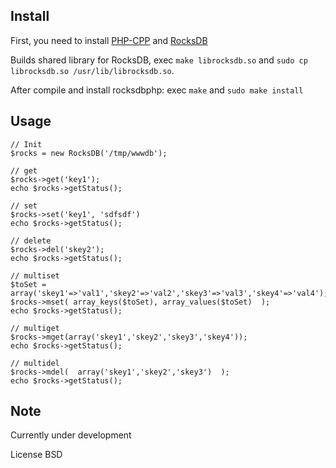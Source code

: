 ## Install

First, you need to install [PHP-CPP](https://github.com/CopernicaMarketingSoftware/PHP-CPP)
and
[RocksDB](https://github.com/facebook/rocksdb/)

Builds shared library for RocksDB, exec `make librocksdb.so` and `sudo cp librocksdb.so /usr/lib/librocksdb.so`.


After compile and install rocksdbphp:
exec `make` and `sudo make install`

## Usage
    
    // Init
    $rocks = new RocksDB('/tmp/wwwdb');
    
    // get
    $rocks->get('key1');
    echo $rocks->getStatus();

    // set
    $rocks->set('key1', 'sdfsdf')
    echo $rocks->getStatus();
    
    // delete
    $rocks->del('skey2');
    echo $rocks->getStatus();
    
    // multiset
    $toSet = array('skey1'=>'val1','skey2'=>'val2','skey3'=>'val3','skey4'=>'val4');
    $rocks->mset( array_keys($toSet), array_values($toSet)  );
    echo $rocks->getStatus();
    
    // multiget
    $rocks->mget(array('skey1','skey2','skey3','skey4'));
    echo $rocks->getStatus();
    
    // multidel
    $rocks->mdel(  array('skey1','skey2','skey3')  );
    echo $rocks->getStatus();
    

## Note
Currently under development

License BSD
